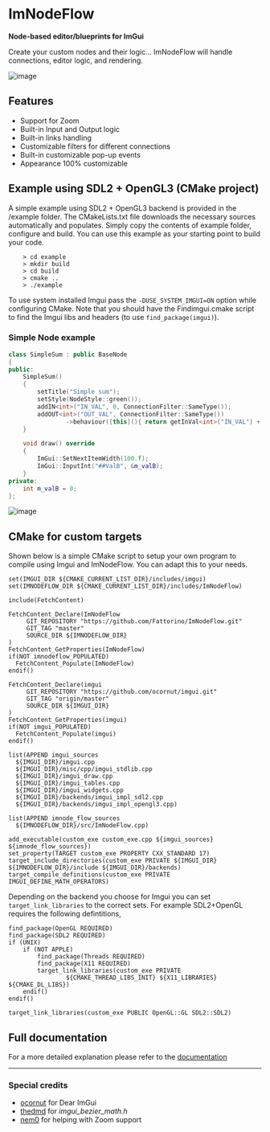 # ImNodeFlow
**Node-based editor/blueprints for ImGui**

Create your custom nodes and their logic... ImNodeFlow will handle connections, editor logic, and rendering.

![image](https://github.com/Fattorino/ImNodeFlow/assets/90210751/605f8cc5-794f-45bd-b4dd-2d6ffdb706e7)

## Features
- Support for Zoom
- Built-in Input and Output logic
- Built-in links handling
- Customizable filters for different connections
- Built-in customizable pop-up events
- Appearance 100% customizable

## Example using SDL2 + OpenGL3 (CMake project)
A simple example using SDL2 + OpenGL3 backend is provided in the /example folder. The CMakeLists.txt file downloads the necessary sources automatically and populates. Simply copy the contents of example folder, configure and build. You can use this example as your starting point to build your code.
```
    > cd example
    > mkdir build
    > cd build
    > cmake ..
    > ./example
```
To use system installed Imgui pass the `-DUSE_SYSTEM_IMGUI=ON` option while configuring CMake. Note that you should have the Findimgui.cmake script to find the Imgui libs and headers (to use `find_package(imgui)`).

### Simple Node example
```c++
class SimpleSum : public BaseNode
{
public:
    SimpleSum()
    {
        setTitle("Simple sum");
        setStyle(NodeStyle::green());
        addIN<int>("IN_VAL", 0, ConnectionFilter::SameType());
        addOUT<int>("OUT_VAL", ConnectionFilter::SameType())
                ->behaviour([this](){ return getInVal<int>("IN_VAL") + m_valB; });
    }

    void draw() override
    {
        ImGui::SetNextItemWidth(100.f);
        ImGui::InputInt("##ValB", &m_valB);
    }
private:
    int m_valB = 0;
};
```
![image](https://github.com/Fattorino/ImNodeFlow/assets/90210751/0ef78533-23f6-4cda-96aa-dabb121d1503)

## CMake for custom targets
Shown below is a simple CMake script to setup your own program to compile using Imgui and ImNodeFlow. You can adapt this to your needs.
```
set(IMGUI_DIR ${CMAKE_CURRENT_LIST_DIR}/includes/imgui)
set(IMNODEFLOW_DIR ${CMAKE_CURRENT_LIST_DIR}/includes/ImNodeFlow)

include(FetchContent)

FetchContent_Declare(ImNodeFlow
     GIT_REPOSITORY "https://github.com/Fattorino/ImNodeFlow.git"
     GIT_TAG "master"
     SOURCE_DIR ${IMNODEFLOW_DIR}
)
FetchContent_GetProperties(ImNodeFlow)
if(NOT imnodeflow_POPULATED)
  FetchContent_Populate(ImNodeFlow)
endif()

FetchContent_Declare(imgui
     GIT_REPOSITORY "https://github.com/ocornut/imgui.git"
     GIT_TAG "origin/master"
     SOURCE_DIR ${IMGUI_DIR}
)
FetchContent_GetProperties(imgui)
if(NOT imgui_POPULATED)
  FetchContent_Populate(imgui)
endif()

list(APPEND imgui_sources
  ${IMGUI_DIR}/imgui.cpp
  ${IMGUI_DIR}/misc/cpp/imgui_stdlib.cpp
  ${IMGUI_DIR}/imgui_draw.cpp
  ${IMGUI_DIR}/imgui_tables.cpp
  ${IMGUI_DIR}/imgui_widgets.cpp
  ${IMGUI_DIR}/backends/imgui_impl_sdl2.cpp
  ${IMGUI_DIR}/backends/imgui_impl_opengl3.cpp)

list(APPEND imnode_flow_sources
  ${IMNODEFLOW_DIR}/src/ImNodeFlow.cpp)

add_executable(custom_exe custom_exe.cpp ${imgui_sources} ${imnode_flow_sources})
set_property(TARGET custom_exe PROPERTY CXX_STANDARD 17)
target_include_directories(custom_exe PRIVATE ${IMGUI_DIR} ${IMNODEFLOW_DIR}/include ${IMGUI_DIR}/backends)
target_compile_definitions(custom_exe PRIVATE IMGUI_DEFINE_MATH_OPERATORS)
```
Depending on the backend you choose for Imgui you can set `target_link_libraries` to the correct sets. For example SDL2+OpenGL requires the following defintitions,

```
find_package(OpenGL REQUIRED)
find_package(SDL2 REQUIRED)
if (UNIX)
    if (NOT APPLE)
        find_package(Threads REQUIRED)
        find_package(X11 REQUIRED)
        target_link_libraries(custom_exe PRIVATE
                ${CMAKE_THREAD_LIBS_INIT} ${X11_LIBRARIES} ${CMAKE_DL_LIBS})
    endif()
endif()

target_link_libraries(custom_exe PUBLIC OpenGL::GL SDL2::SDL2)
```

## Full documentation
For a more detailed explanation please refer to the [documentation](documentation.md)

***
### Special credits
- [ocornut](https://github.com/ocornut) for Dear ImGui
- [thedmd](https://github.com/thedmd) for _imgui_bezier_math.h_
- [nem0](https://github.com/nem0) for helping with Zoom support

